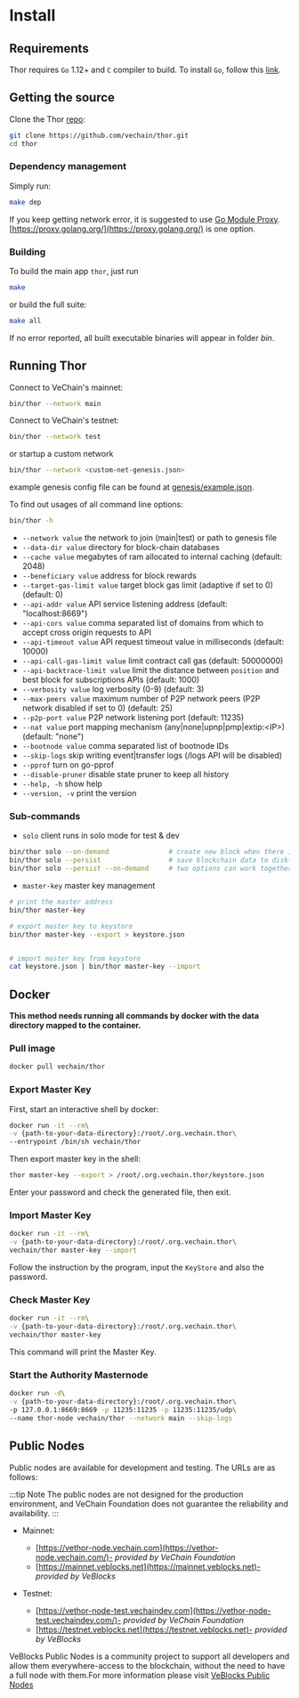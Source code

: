 # Install

## Requirements

Thor requires `Go` 1.12+ and `C` compiler to build. To install `Go`, follow this [link](https://golang.org/doc/install). 

## Getting the source

Clone the Thor [repo](https://github.com/vechain/thor):

```bash
git clone https://github.com/vechain/thor.git
cd thor
```

### Dependency management

Simply run:
```bash
make dep
```

If you keep getting network error, it is suggested to use [Go Module Proxy](https://golang.org/cmd/go/#hdr-Module_proxy_protocol). [https://proxy.golang.org/](https://proxy.golang.org/) is one option.

### Building

To build the main app `thor`, just run

```bash
make
```

or build the full suite:

```bash
make all
```

If no error reported, all built executable binaries will appear in folder *bin*.

## Running Thor

Connect to VeChain's mainnet:

```bash
bin/thor --network main
```


Connect to VeChain's testnet:

```bash
bin/thor --network test
```

or startup a custom network
```bash
bin/thor --network <custom-net-genesis.json>
```
example genesis config file can be found at [genesis/example.json](https://raw.githubusercontent.com/vechain/thor/master/genesis/example.json).


To find out usages of all command line options:

```bash
bin/thor -h
```


- `--network value`             the network to join (main|test) or path to genesis file
- `--data-dir value`            directory for block-chain databases
- `--cache value`               megabytes of ram allocated to internal caching (default: 2048)
- `--beneficiary value`         address for block rewards
- `--target-gas-limit value`    target block gas limit (adaptive if set to 0) (default: 0)
- `--api-addr value`            API service listening address (default: "localhost:8669")
- `--api-cors value`            comma separated list of domains from which to accept cross origin requests to API
- `--api-timeout value`         API request timeout value in milliseconds (default: 10000)
- `--api-call-gas-limit value`  limit contract call gas (default: 50000000)
- `--api-backtrace-limit value` limit the distance between `position` and best block for subscriptions APIs (default: 1000)
- `--verbosity value`           log verbosity (0-9) (default: 3)
- `--max-peers value`           maximum number of P2P network peers (P2P network disabled if set to 0) (default: 25)
- `--p2p-port value`            P2P network listening port (default: 11235)
- `--nat value`                 port mapping mechanism (any|none|upnp|pmp|extip:\<IP>\) (default: "none")
- `--bootnode value`            comma separated list of bootnode IDs
- `--skip-logs`                 skip writing event|transfer logs (/logs API will be disabled)
- `--pprof`                     turn on go-pprof
- `--disable-pruner`            disable state pruner to keep all history
- `--help, -h`                  show help
- `--version, -v`               print the version


### Sub-commands

- `solo`                client runs in solo mode for test & dev

```bash
bin/thor solo --on-demand               # create new block when there is pending transaction
bin/thor solo --persist                 # save blockchain data to disk(default to memory)
bin/thor solo --persist --on-demand     # two options can work together
```

- `master-key`          master key management

```bash
# print the master address
bin/thor master-key

# export master key to keystore
bin/thor master-key --export > keystore.json


# import master key from keystore
cat keystore.json | bin/thor master-key --import
```

## Docker


**This method needs running all commands by docker with the data directory mapped to the container.**


### Pull image

```sh
docker pull vechain/thor
```

### Export Master Key

First, start an interactive shell by docker:

```sh
docker run -it --rm\
-v {path-to-your-data-directory}:/root/.org.vechain.thor\
--entrypoint /bin/sh vechain/thor
```

Then export master key in the shell:

```sh
thor master-key --export > /root/.org.vechain.thor/keystore.json
```

Enter your password and check the generated file, then exit.


### Import Master Key

```sh
docker run -it --rm\
-v {path-to-your-data-directory}:/root/.org.vechain.thor\
vechain/thor master-key --import
```

Follow the instruction by the program, input the `KeyStore` and also the password.

### Check Master Key

```sh
docker run -it --rm\
-v {path-to-your-data-directory}:/root/.org.vechain.thor\
vechain/thor master-key
```

This command will print the Master Key.

### Start the Authority Masternode

```sh
docker run -d\
-v {path-to-your-data-directory}:/root/.org.vechain.thor\
-p 127.0.0.1:8669:8669 -p 11235:11235 -p 11235:11235/udp\
--name thor-node vechain/thor --network main --skip-logs
```

## Public Nodes
Public nodes are available for development and testing. The URLs are as follows:

:::tip Note
The public nodes are not designed for the production environment, and VeChain Foundation does not guarantee the reliability and availability.
:::

- Mainnet: 
  
  - [https://vethor-node.vechain.com](https://vethor-node.vechain.com/)- *provided by VeChain Foundation*
  - [https://mainnet.veblocks.net](https://mainnet.veblocks.net)- *provided by VeBlocks*
  
- Testnet: 
  
  - [https://vethor-node-test.vechaindev.com](https://vethor-node-test.vechaindev.com/)- *provided by VeChain Foundation*
  - [https://testnet.veblocks.net](https://testnet.veblocks.net)- *provided by VeBlocks*


VeBlocks Public Nodes is a community project to support all developers and allow them everywhere-access to the blockchain, without the need to have a full node with them.For more information please visit [VeBlocks Public Nodes](https://github.com/mirei83/VeChain-PublicNodes) 
